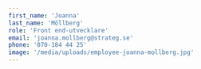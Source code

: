 ```yaml
---
first_name: 'Joanna'
last_name: 'Möllberg'
role: 'Front end-utvecklare'
email: 'joanna.mollberg@strateg.se'
phone: '070-184 44 25'
image: '/media/uploads/employee-joanna-mollberg.jpg'
---
```

